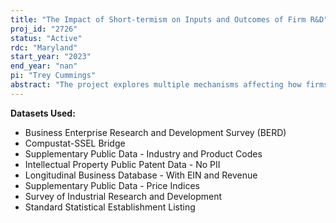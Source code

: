 ```yaml
---
title: "The Impact of Short-termism on Inputs and Outcomes of Firm R&D"
proj_id: "2726"
status: "Active"
rdc: "Maryland"
start_year: "2023"
end_year: "nan"
pi: "Trey Cummings"
abstract: "The project explores multiple mechanisms affecting how firms spend R&D, how that R&D spending translates to innovative outcomes, and how those innovative outcomes are protected. US Census Data is instrumental in linking such mechanisms to R&D inputs and outcomes. The mechanisms explored in the project are private vs. public firm incorporation, long-term incentive compensation, firm scope, firm R&D structure, firm vertical integration, and industry competition. Although much of the data associated with these mechanisms will be linked from external sources, US Census data provides important information about employee compensation, firm scope, firm R&D structure, and industry innovation. The main importance of US Census data for this project is in linking R&D spending characteristics, innovative outcomes, and IP protection to these short-term (or long-term) mechanisms at the firm level. These data include the nature of short-term versus long-term R&D spending (basic vs. applied, research vs. development) and the importance of various IP protection mechanisms (patenting versus secrecy, etc.) with additional outcome measures such as patents and publications linked from external data."
---
```


**Datasets Used:**

  - Business Enterprise Research and Development Survey (BERD) 
  - Compustat-SSEL Bridge 
  - Supplementary Public Data - Industry and Product Codes 
  - Intellectual Property Public Patent Data - No PII 
  - Longitudinal Business Database - With EIN and Revenue 
  - Supplementary Public Data - Price Indices 
  - Survey of Industrial Research and Development 
  - Standard Statistical Establishment Listing 

